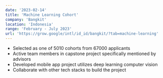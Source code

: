 ```yaml
---
date: '2023-02-14'
title: 'Machine Learning Cohort'
company: 'Bangkit'
location: 'Indonesia'
range: 'February - July 2023'
url: 'https://grow.google/intl/id_id/bangkit/?tab=machine-learning'
---
```


- Selected as one of 5010 cohorts from 67000 applicants 
- Active team members in capstone project specifically mentioned by advisors
- Developed mobile app project utilizes deep learning computer vision
- Collaborate with other tech stacks to build the project
